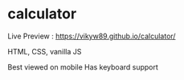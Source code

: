 # calculator

Live Preview : https://vikyw89.github.io/calculator/

HTML, CSS, vanilla JS

Best viewed on mobile
Has keyboard support
